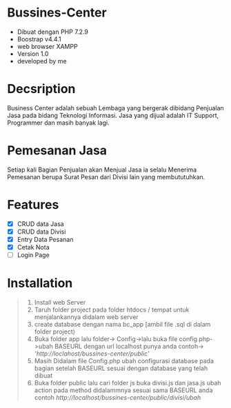 # Bussines-Center
* Dibuat dengan PHP 7.2.9
* Boostrap v4.4.1
* web browser XAMPP
* Version 1.0
* developed by me

# Decsription
Business Center adalah sebuah Lembaga yang bergerak dibidang Penjualan Jasa pada bidang Teknologi Informasi. Jasa yang dijual adalah IT Support, Programmer dan masih banyak lagi. 

# Pemesanan Jasa
Setiap kali Bagian Penjualan akan Menjual Jasa ia selalu Menerima Pemesanan berupa Surat Pesan dari Divisi lain yang membututuhkan.

# Features
- [x] CRUD data Jasa
- [x] CRUD data Divisi
- [x] Entry Data Pesanan
- [x] Cetak Nota
- [ ] Login Page

# Installation
> 1. Install web Server
> 2. Taruh folder project pada folder htdocs / tempat untuk menjalankannya didalam web server
> 3. create database dengan nama bc_app [ambil file .sql di dalam folder project)
> 4. Buka folder app lalu folder-> Config->lalu buka file config.php->ubah BASEURL dengan url localhost punya anda contoh-> *'http://loclahost/bussines-center/public'*
> 5. Masih Didalam file Config.php ubah configurasi database pada bagian setelah BASEURL sesuai dengan database yang telah dibuat
> 6. Buka folder public lalu cari folder js buka divisi.js dan jasa.js ubah action pada method didalammnya sesuai sama BASEURL anda contoh *http://localhost/bussines-center/public/divisi/ubah*

